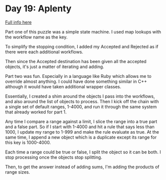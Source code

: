 # Day 19: Aplenty

[Full info here](https://adventofcode.com/2023/day/19)

Part one of this puzzle was a simple state machine. I used map lookups with
the workflow name as the key.

To simplify the stopping condition, I added my Accepted and Rejected as if
there were each additional workflows. 

Then since the Accepted destination has been given all the accepted objects,
it's just a matter of iterating and adding.

Part two was fun. Especially in a language like Ruby which allows me to
override almost anything. I could have done something similar in C++ although
it would have taken additional wrapper classes.

Essentially, I created a shim around the objects I pass into the workflows,
and also around the list of objects to process. Then I kick off the chain
with a single set of default ranges, 1-4000, and run it through the same
system that already worked for part 1.

Any time I compare a range against a limit, I slice the range into a true
part and a false part. So if I start with 1-4000 and hit a rule that says
less than 1000, I update my range to 1-999 and make the rule evaluate as
true. At the same time, I append a new object which is a duplicate except
its range for this key is 1000-4000.

Each time a range could be true or false, I split the object so it can be
both. I stop processing once the objects stop splitting.

Then, to get the answer instead of adding sums, I'm adding the products of
range sizes.
